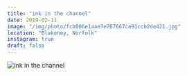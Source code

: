 ```yaml
---
title: "ink in the channel"
date: 2019-02-11
image: "/img/photo/fcb006e1aae7e767667ce91ccb2de421.jpg"
location: "Blakeney, Norfolk"
instagram: true
draft: false
---
```


![ink in the channel](/img/photo/fcb006e1aae7e767667ce91ccb2de421.jpg)
